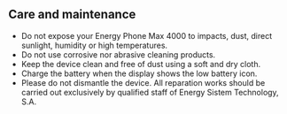 ## Care and maintenance

* Do not expose your Energy Phone Max 4000 to impacts, dust, direct sunlight, humidity or high temperatures.
* Do not use corrosive nor abrasive cleaning products.
* Keep the device clean and free of dust using a soft and dry cloth.
* Charge the battery when the display shows the low battery icon. 
* Please do not dismantle the device. All reparation works should be carried out exclusively by qualified staff of Energy Sistem Technology, S.A. 


